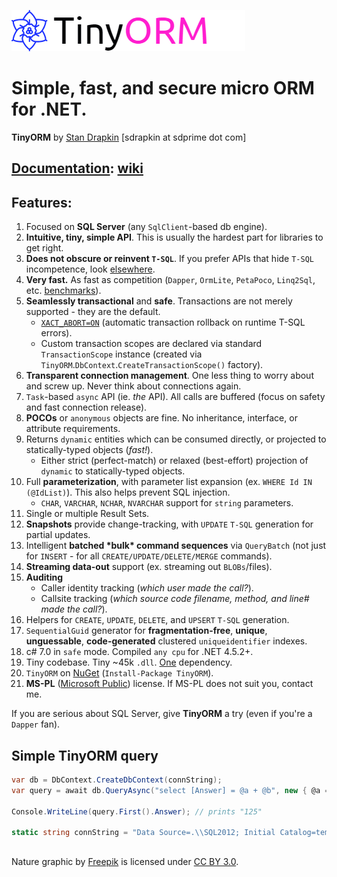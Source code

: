 ![TinyORM](TinyORM-Logo.png "TinyORM")
# Simple, fast, and secure micro ORM for .NET. #

**TinyORM** by [Stan Drapkin](https://github.com/sdrapkin "Stan Drapkin") [sdrapkin at sdprime dot com]

## [Documentation](https://github.com/sdrapkin/SecurityDriven.TinyORM/wiki): [wiki](https://github.com/sdrapkin/SecurityDriven.TinyORM/wiki) ##

## Features: ##
1.  Focused on **SQL Server** (any `SqlClient`-based db engine).
2.  **Intuitive, tiny, simple API**. This is usually the hardest part for libraries to get right.
3.  **Does not obscure or reinvent `T-SQL`**. If you prefer APIs that hide `T-SQL` incompetence, look [elsewhere](https://en.wikipedia.org/wiki/Entity_Framework).
4.  **Very fast.** As fast as competition (`Dapper`, `OrmLite`, `PetaPoco`, `Linq2Sql`, etc. [benchmarks](https://gist.github.com/anonymous/5e11edaeaec86753c475cbc13c30d6dd)). 
5.  **Seamlessly transactional** and **safe**. Transactions are not merely supported - they are the default.
	* [`XACT_ABORT=ON`](https://docs.microsoft.com/en-us/sql/t-sql/statements/set-xact-abort-transact-sql) (automatic transaction rollback on runtime T-SQL errors).
	* Custom transaction scopes are declared via standard `TransactionScope` instance (created via `TinyORM`.`DbContext`.`CreateTransactionScope()` factory).
6.  **Transparent connection management**. One less thing to worry about and screw up. Never think about connections again.
7.  `Task`-based `async` API (ie. *the* API). All calls are buffered (focus on safety and fast connection release).
8.  **POCOs** or `anonymous` objects are fine. No inheritance, interface, or attribute requirements.
9.  Returns `dynamic` entities which can be consumed directly, or projected to statically-typed objects (*fast!*).
	* Either strict (perfect-match) or relaxed (best-effort) projection of `dynamic` to statically-typed objects.
10. Full **parameterization**, with parameter list expansion (ex. `WHERE Id IN (@IdList)`). This also helps prevent SQL injection.
	* `CHAR`, `VARCHAR`, `NCHAR`, `NVARCHAR` support for `string` parameters. 
11. Single or multiple Result Sets.
12. **Snapshots** provide change-tracking, with `UPDATE` `T-SQL` generation for partial updates.
13. Intelligent **batched \*bulk\* command sequences** via `QueryBatch` (not just for `INSERT` - for all `CREATE/UPDATE/DELETE/MERGE` commands).
14. **Streaming data-out** support (ex. streaming out `BLOBs`/files).
15. **Auditing**
	* Caller identity tracking (*which user made the call?*).
	* Callsite tracking (*which source code filename, method, and line# made the call?*).
16. Helpers for `CREATE`, `UPDATE`, `DELETE`, and `UPSERT` `T-SQL` generation.
17. `SequentialGuid` generator for **fragmentation-free**, **unique**, **unguessable**, **code-generated** clustered `uniqueidentifier` indexes.
18. c# 7.0 in `safe` mode. Compiled `any cpu` for .NET 4.5.2+.
19. Tiny codebase. Tiny ~45k `.dll`. [One](https://www.nuget.org/packages/System.Threading.Tasks.Extensions/) dependency.
20. `TinyORM` on [NuGet](https://www.nuget.org/packages/tinyorm) (`Install-Package TinyORM`).
21. **MS-PL** ([Microsoft Public](LICENSE.md)) license. If MS-PL does not suit you, contact me.

If you are serious about SQL Server, give **TinyORM** a try (even if you're a `Dapper` fan).

## Simple TinyORM query ##
```csharp
var db = DbContext.CreateDbContext(connString);
var query = await db.QueryAsync("select [Answer] = @a + @b", new { @a = 123, @b = 2 });

Console.WriteLine(query.First().Answer); // prints "125"

static string connString = "Data Source=.\\SQL2012; Initial Catalog=tempdb; Integrated Security=True;";
```

## ##
Nature graphic by [Freepik](http://www.flaticon.com/authors/freepik) is licensed under [CC BY 3.0](http://creativecommons.org/licenses/by/3.0/).
